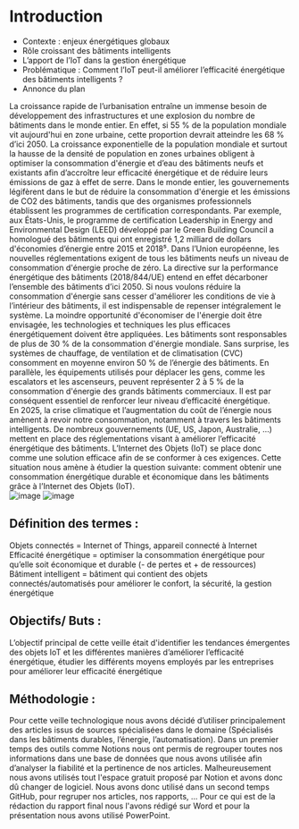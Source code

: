 # Introduction
- Contexte : enjeux énergétiques globaux  
- Rôle croissant des bâtiments intelligents  
- L’apport de l’IoT dans la gestion énergétique  
- Problématique : Comment l’IoT peut-il améliorer l’efficacité énergétique des bâtiments intelligents ?  
- Annonce du plan

La croissance rapide de l’urbanisation entraîne un immense besoin de développement des infrastructures et une explosion du nombre de bâtiments dans le monde entier. En effet, si 55 % de la population mondiale vit aujourd'hui en zone urbaine, cette proportion devrait atteindre les 68 % d’ici 2050. La croissance exponentielle de la population mondiale et surtout la hausse de la densité de population en zones urbaines obligent à optimiser la consommation d'énergie et d’eau des bâtiments neufs et existants afin d’accroître leur efficacité énergétique et de réduire leurs émissions de gaz à effet de serre. Dans le monde entier, les gouvernements légifèrent dans le but de réduire la consommation d'énergie et les émissions de CO2 des bâtiments, tandis que des organismes professionnels établissent les programmes de certification correspondants. Par exemple, aux États-Unis, le programme de certification Leadership in Energy and Environmental Design (LEED) développé par le Green Building Council a homologué des bâtiments qui ont enregistré 1,2 milliard de dollars d'économies d’énergie entre 2015 et 2018⁵. Dans l’Union européenne, les nouvelles réglementations exigent de tous les bâtiments neufs un niveau de consommation d'énergie proche de zéro. La directive sur la performance énergétique des bâtiments (2018/844/UE) entend en effet décarboner l’ensemble des bâtiments d’ici 2050. Si nous voulons réduire la consommation d'énergie sans cesser d'améliorer les conditions de vie à l’intérieur des bâtiments, il est indispensable de repenser intégralement le système. La moindre opportunité d'économiser de l'énergie doit être envisagée, les technologies et techniques les plus efficaces énergétiquement doivent être appliquées. Les bâtiments sont responsables de plus de 30 % de la consommation d'énergie mondiale. Sans surprise, les systèmes de chauffage, de ventilation et de climatisation (CVC) consomment en moyenne environ 50 % de l’énergie des bâtiments. En parallèle, les équipements utilisés pour déplacer les gens, comme les escalators et les ascenseurs, peuvent représenter 2 à 5 % de la consommation d'énergie des grands bâtiments commerciaux. Il est par conséquent essentiel de renforcer leur niveau d’efficacité énergétique.  
En 2025, la crise climatique et l’augmentation du coût de l’énergie nous amènent à revoir notre consommation, notamment à travers les bâtiments intelligents. De nombreux gouvernements (UE, US, Japon, Australie, …) mettent en place des réglementations visant à améliorer l’efficacité énergétique des bâtiments. L’Internet des Objets (IoT) se place donc comme une solution efficace afin de se conformer à ces exigences. Cette situation nous amène à étudier la question suivante: comment obtenir une consommation énergétique durable et économique dans les bâtiments grâce à l’Internet des Objets (IoT).  
![image](https://github.com/user-attachments/assets/5b55a340-3c36-433e-85c9-12cb269c177c)
![image](https://github.com/user-attachments/assets/41c03997-d884-405b-b27c-07f8f27327e9)

## Définition des termes :

Objets connectés = Internet of Things, appareil connecté à Internet  
Efficacité énergétique = optimiser la consommation énergétique pour qu’elle soit économique et durable (- de pertes et + de ressources)  
Bâtiment intelligent = bâtiment qui contient des objets connectés/automatisés pour améliorer le confort, la sécurité, la gestion énergétique  

## Objectifs/ Buts :

L’objectif principal de cette veille était d'identifier les tendances émergentes des objets IoT et les différentes manières d’améliorer l’efficacité énergétique, étudier les différents moyens employés par les entreprises pour améliorer leur efficacité énergétique  

## Méthodologie :

Pour cette veille technologique nous avons décidé d’utiliser principalement des articles issus de sources spécialisées dans le domaine (Spécialisés dans les bâtiments durables, l’énergie, l’automatisation). Dans un premier temps des outils comme Notions nous ont permis de regrouper toutes nos informations dans une base de données que nous avons utilisée afin d’analyser la fiabilité et la pertinence de nos articles. Malheureusement nous avons utilisés tout l'espace gratuit proposé par Notion et avons donc dû changer de logiciel. Nous avons donc utilisé dans un second temps GitHub, pour regruper nos articles, nos rapports, ... Pour ce qui est de la rédaction du rapport final nous l'avons rédigé sur Word et pour la présentation nous avons utilisé PowerPoint.
